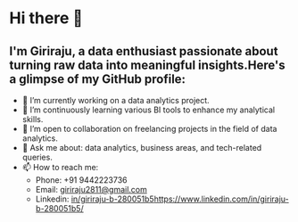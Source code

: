 # Hi there 👋
## I'm Giriraju, a data enthusiast passionate about turning raw data into meaningful insights.Here's a glimpse of my GitHub profile:

- 🔭 I’m currently working on a data analytics project.
- 🌱 I’m continuously learning various BI tools to enhance my analytical skills.
- 👯 I’m open to collaboration on freelancing projects in the field of data analytics.
- 💬 Ask me about: data analytics, business areas, and tech-related queries.
- 📫 How to reach me: 
  - Phone: +91 9442223736
  - Email: giriraju2811@gmail.com
  - Linkedin: [in/giriraju-b-280051b5](https://www.linkedin.com/in/giriraju-b-280051b5/)https://www.linkedin.com/in/giriraju-b-280051b5/
